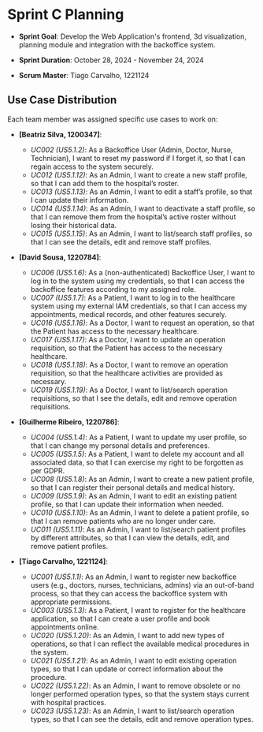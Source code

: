 # Sprint C Planning

- **Sprint Goal**: Develop the Web Application's frontend, 3d visualization, planning module and integration with the backoffice system.

- **Sprint Duration**: October 28, 2024 - November 24, 2024

- **Scrum Master**: Tiago Carvalho, 1221124

## Use Case Distribution

Each team member was assigned specific use cases to work on:

- **[Beatriz Silva, 1200347]**:
  - _UC002 (US5.1.2)_: As a Backoffice User (Admin, Doctor, Nurse, Technician), I want to reset my password if I forget it, so that I can regain access to the system securely.
  - _UC012 (US5.1.12)_: As an Admin, I want to create a new staff profile, so that I can add them to the hospital’s roster.
  - _UC013 (US5.1.13)_: As an Admin, I want to edit a staff’s profile, so that I can update their information.
  - _UC014 (US5.1.14)_: As an Admin, I want to deactivate a staff profile, so that I can remove them from the hospital’s active roster without losing their historical data.
  - _UC015 (US5.1.15)_: As an Admin, I want to list/search staff profiles, so that I can see the details, edit and remove staff profiles.

- **[David Sousa, 1220784]**:
  - _UC006 (US5.1.6)_: As a (non-authenticated) Backoffice User, I want to log in to the system using my credentials, so that I can access the backoffice features according to my assigned role.
  - _UC007 (US5.1.7)_: As a Patient, I want to log in to the healthcare system using my external IAM credentials, so that I can access my appointments, medical records, and other features securely.
  - _UC016 (US5.1.16)_: As a Doctor, I want to request an operation, so that the Patient has access to the necessary healthcare.
  - _UC017 (US5.1.17)_: As a Doctor, I want to update an operation requisition, so that the Patient has access to the necessary healthcare.
  - _UC018 (US5.1.18)_: As a Doctor,  I want to remove an operation requisition, so that the healthcare activities are provided as necessary.
  - _UC019 (US5.1.19)_: As a Doctor, I want to list/search operation requisitions, so that I see the details, edit and remove operation requisitions.

- **[Guilherme Ribeiro, 1220786]**:
  - _UC004 (US5.1.4)_: As a Patient, I want to update my user profile, so that I can change my personal details and preferences.
  - _UC005 (US5.1.5)_: As a Patient, I want to delete my account and all associated data, so that I can exercise my right to be forgotten as per GDPR.
  - _UC008 (US5.1.8)_: As an Admin, I want to create a new patient profile, so that I can register their personal details and medical history.
  - _UC009 (US5.1.9)_: As an Admin, I want to edit an existing patient profile, so that I can update their information when needed.
  - _UC010 (US5.1.10)_: As an Admin, I want to delete a patient profile, so that I can remove patients who are no longer under care.
  - _UC011 (US5.1.11)_:  As an Admin, I want to list/search patient profiles by different attributes, so that I can view the details, edit, and remove patient profiles.

- **[Tiago Carvalho, 1221124]**:
  - _UC001 (US5.1.1)_: As an Admin, I want to register new backoffice users (e.g., doctors, nurses, technicians, admins) via an out-of-band process, so that they can access the backoffice system with appropriate permissions.
  - _UC003 (US5.1.3)_: As a Patient, I want to register for the healthcare application, so that I can create a user profile and book appointments online.
  - _UC020 (US5.1.20)_: As an Admin, I want to add new types of operations, so that I can reflect the available medical procedures in the system.
  - _UC021 (US5.1.21)_: As an Admin, I want to edit existing operation types, so that I can update or correct information about the procedure.
  - _UC022 (US5.1.22)_: As an Admin, I want to remove obsolete or no longer performed operation types, so that the system stays current with hospital practices.
  - _UC023 (US5.1.23)_: As an Admin, I want to list/search operation types, so that I can see the details, edit and remove operation types.
  